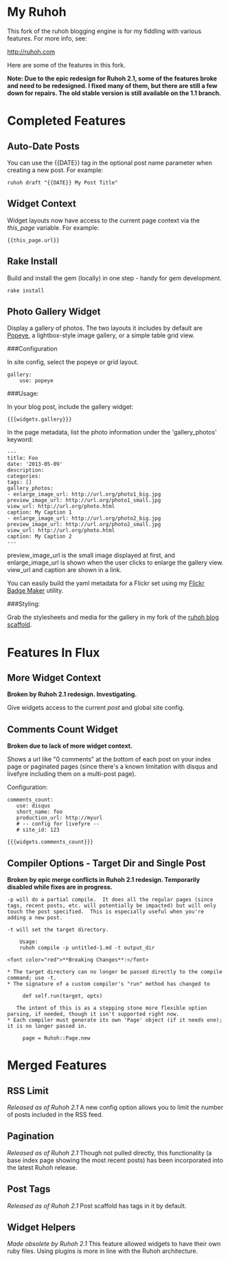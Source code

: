 # My Ruhoh

This fork of the ruhoh blogging engine is for my fiddling with various 
features.  For more info, see:

<http://ruhoh.com>

Here are some of the features in this fork.

**Note:  Due to the epic redesign for Ruhoh 2.1, some of the features broke and need to be redesigned.  I fixed many of them, but there are still a few down for repairs.  The old stable version is still available on the 1.1 branch.**

# Completed Features

## Auto-Date Posts

You can use the {{DATE}} tag in the optional post name parameter when creating a new post.  For example:

    ruhoh draft "{{DATE}} My Post Title"

## Widget Context

Widget layouts now have access to the current page context via the *this_page* variable.  For example:

	{{this_page.url}}

## Rake Install

Build and install the gem (locally) in one step - handy for gem development.

	rake install

## Photo Gallery Widget

Display a gallery of photos.  The two layouts it includes by default are [Popeye](http://dev.herr-schuessler.de/jquery/popeye/), a lightbox-style image gallery, or a simple table grid view.

###Configuration

In site config, select the popeye or grid layout.

	gallery:
     	use: popeye

###Usage:

In your blog post, include the gallery widget:

	{{{widgets.gallery}}}
	
In the page metadata, list the photo information under the 'gallery_photos' keyword:

	---
	title: Foo
	date: '2013-05-09'
	description:
	categories:
	tags: []
	gallery_photos:
	- enlarge_image_url: http://url.org/photo1_big.jpg
  	preview_image_url: http://url.org/photo1_small.jpg
  	view_url: http://url.org/photo.html
  	caption: My Caption 1
	- enlarge_image_url: http://url.org/photo2_big.jpg
  	preview_image_url: http://url.org/photo2_small.jpg
  	view_url: http://url.org/photo.html
  	caption: My Caption 2
	---

preview_image_url is the small image displayed at first, and enlarge_image_url is shown when the user clicks to enlarge the gallery view.  view_url and caption are shown in a link.

You can easily build the yaml metadata for a Flickr set using my [Flickr Badge Maker](https://github.com/lynnfaraday/Flickr_Badge_Maker) utility.

###Styling:

Grab the stylesheets and media for the gallery in my fork of the [ruhoh blog scaffold](https://github.com/lynnfaraday/blog).

# Features In Flux

## More Widget Context

**Broken by Ruhoh 2.1 redesign.  Investigating.**

Give widgets access to the current *post* and global site config.

## Comments Count Widget

**Broken due to lack of more widget context.**

Shows a url like "0 comments" at the bottom of each post on your index page or paginated pages (since there's a known limitation with disqus and livefyre including them on a multi-post page).

Configuration:

    comments_count:
       use: disqus
       short_name: foo
       production_url: http://myurl
       # -- config for livefyre --
       # site_id: 123

    {{{widgets.comments_count}}}

## Compiler Options - Target Dir and Single Post

**Broken by epic merge conflicts in Ruhoh 2.1 redesign.  Temporarily disabled while fixes are in progress.**

	-p will do a partial compile.  It does all the regular pages (since tags, recent posts, etc. will potentially be impacted) but will only touch the post specified.  This is especially useful when you're adding a new post.

	-t will set the target directory.

	    Usage:
	    ruhoh compile -p untitled-1.md -t output_dir

	<font color="red">**Breaking Changes**:</font> 

	* The target directory can no longer be passed directly to the compile command; use -t.
	* The signature of a custom compiler's "run" method has changed to

	     def self.run(target, opts) 

	   The intent of this is as a stepping stone more flexible option parsing, if needed, though it isn't supported right now.
	* Each compiler must generate its own 'Page' object (if it needs one); it is no longer passed in.

	     page = Ruhoh::Page.new

# Merged Features

## RSS Limit 
*Released as of Ruhoh 2.1*
A new config option allows you to limit the number of posts included in the RSS feed.  

## Pagination
*Released as of Ruhoh 2.1*
Though not pulled directly, this functionality (a base index page showing the most recent posts) has been incorporated into the latest Ruhoh release.

## Post Tags
*Released as of Ruhoh 2.1*
Post scaffold has tags in it by default.

## Widget Helpers
*Made obsolete by Ruhoh 2.1*
This feature allowed widgets to have their own ruby files.  Using plugins is more in line with the Ruhoh architecture.


